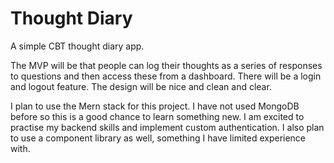 # Thought Diary

A simple CBT thought diary app.

The MVP will be that people can log their thoughts as a series of responses to questions and then access these from a dashboard. There will be a login and logout feature. The design will be nice and clean and clear.

I plan to use the Mern stack for this project. I have not used MongoDB before so this is a good chance to learn something new. I am excited to practise my backend skills and implement custom authentication. I also plan to use a component library as well, something I have limited experience with.
